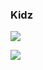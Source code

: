 ### Kidz
![](http://github-profile-summary-cards.vercel.app/api/cards/profile-details?username=KidzAra&theme=github) 

![](http://github-profile-summary-cards.vercel.app/api/cards/most-commit-language?username=KidzAra&theme=github)
